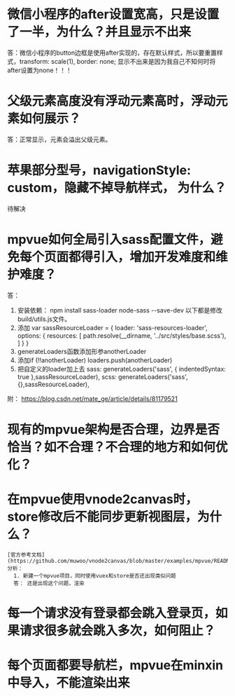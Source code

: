 # 微信小程序的after设置宽高，只是设置了一半，为什么？并且显示不出来

 答：微信小程序的button边框是使用after实现的，存在默认样式，所以要重置样式，transform: scale(1), border: none;
 显示不出来是因为我自己不知何时将after设置为none！！！

# 父级元素高度没有浮动元素高时，浮动元素如何展示？

答：正常显示，元素会溢出父级元素。


# 苹果部分型号，navigationStyle: custom，隐藏不掉导航样式， 为什么？

  待解决


# mpvue如何全局引入sass配置文件，避免每个页面都得引入，增加开发难度和维护难度？

答：
  1. 安装依赖： npm install sass-loader node-sass --save-dev 
  以下都是修改build/utils.js文件。
  2. 添加
  var sassResourceLoader = {
    loader: 'sass-resources-loader',
    options: {
      resources: [
        path.resolve(__dirname, '../src/styles/base.scss'),
      ]
    }
  }
  3. generateLoaders函数添加形参anotherLoader
  4. 添加if (!!anotherLoader) loaders.push(anotherLoader)
  5. 把自定义的loader加上去
    sass: generateLoaders('sass', { indentedSyntax: true },sassResourceLoader),
    scss: generateLoaders('sass',{},sassResourceLoader),

附： https://blog.csdn.net/mate_ge/article/details/81179521


# 现有的mpvue架构是否合理，边界是否恰当？如不合理？不合理的地方和如何优化？




# 在mpvue使用vnode2canvas时，store修改后不能同步更新视图层，为什么？

    [官方参考文档](https://github.com/muwoo/vnode2canvas/blob/master/examples/mpvue/README.md)
    分析：
      1. 新建一个mpvue项目，同时使用vuex和store是否还出现类似问题
      答： 还是出现这个问题，渲染


# 每一个请求没有登录都会跳入登录页，如果请求很多就会跳入多次，如何阻止？


# 每个页面都要导航栏，mpvue在minxin中导入，不能渲染出来

